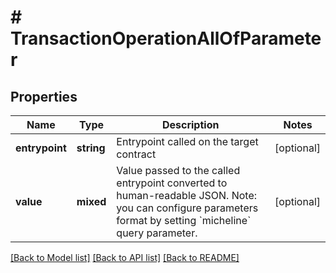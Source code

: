 # # TransactionOperationAllOfParameter

## Properties

Name | Type | Description | Notes
------------ | ------------- | ------------- | -------------
**entrypoint** | **string** | Entrypoint called on the target contract | [optional]
**value** | **mixed** | Value passed to the called entrypoint converted to human-readable JSON. Note: you can configure parameters format by setting &#x60;micheline&#x60; query parameter. | [optional]

[[Back to Model list]](../../README.md#models) [[Back to API list]](../../README.md#endpoints) [[Back to README]](../../README.md)
